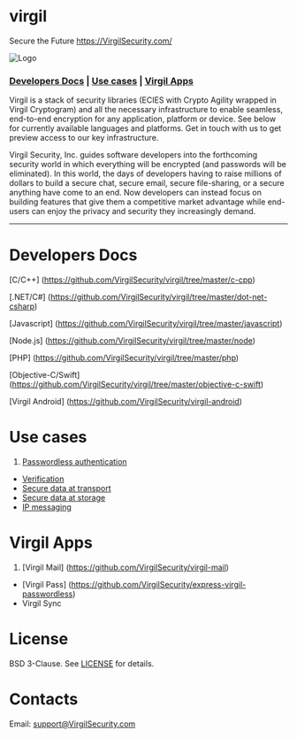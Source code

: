 # virgil
Secure the Future https://VirgilSecurity.com/

![Logo](https://raw.githubusercontent.com/VirgilSecurity/virgil-net/master/logo.png)

### [Developers Docs](#head3) | [Use cases](#head4) | [Virgil Apps](#head2)


Virgil is a stack of security libraries (ECIES with Crypto Agility wrapped in Virgil Cryptogram) and all the necessary infrastructure to enable seamless, end-to-end encryption for any application, platform or device. See below for currently available languages and platforms. Get in touch with us to get preview access to our key infrastructure.

Virgil Security, Inc. guides software developers into the forthcoming security world in which everything will be encrypted (and passwords will be eliminated). In this world, the days of developers having to raise millions of dollars to build a secure chat, secure email, secure file-sharing, or a secure anything have come to an end. Now developers can instead focus on building features that give them a competitive market advantage while end-users can enjoy the privacy and security they increasingly demand.
***

# <a name="head3"></a>Developers Docs

[C/C++] (https://github.com/VirgilSecurity/virgil/tree/master/c-cpp)

[.NET/C#] (https://github.com/VirgilSecurity/virgil/tree/master/dot-net-csharp)

[Javascript] (https://github.com/VirgilSecurity/virgil/tree/master/javascript)

[Node.js] (https://github.com/VirgilSecurity/virgil/tree/master/node)

[PHP] (https://github.com/VirgilSecurity/virgil/tree/master/php)

[Objective-C/Swift] (https://github.com/VirgilSecurity/virgil/tree/master/objective-c-swift)

[Virgil Android] (https://github.com/VirgilSecurity/virgil-android)

# <a name="head4"></a>Use cases
1. [Passwordless authentication](https://github.com/VirgilSecurity/virgil/wiki/Passwordless-authentication)
- [Verification](https://github.com/VirgilSecurity/virgil/wiki/Verify-data)
- [Secure data at transport](https://github.com/VirgilSecurity/virgil/wiki/Secure-data-at-transport)
- [Secure data at storage](https://github.com/VirgilSecurity/virgil/wiki/Editing-Secure-data-at-storage)
- [IP messaging](https://github.com/VirgilSecurity/virgil/wiki/IP-messaging)

# <a name="head2"></a>Virgil Apps
1. [Virgil Mail] (https://github.com/VirgilSecurity/virgil-mail)
- [Virgil Pass] (https://github.com/VirgilSecurity/express-virgil-passwordless)
- Virgil Sync

# License
BSD 3-Clause. See [LICENSE](https://github.com/VirgilSecurity/virgil/blob/master/LICENSE) for details.

# Contacts
Email: support@VirgilSecurity.com
